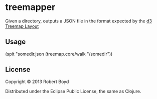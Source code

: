 # treemapper

Given a directory, outputs a JSON file in the format expected by the [d3
Treemap Layout](https://github.com/mbostock/d3/wiki/Treemap-Layout)


## Usage

(spit "somedir.json (treemap.core/walk "/somedir"))

## License

Copyright © 2013 Robert Boyd

Distributed under the Eclipse Public License, the same as Clojure.
